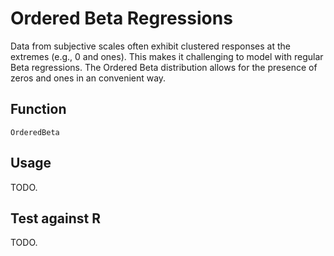 # Ordered Beta Regressions

Data from subjective scales often exhibit clustered responses at the extremes (e.g., 0 and ones). 
This makes it challenging to model with regular Beta regressions.
The Ordered Beta distribution allows for the presence of zeros and ones in an convenient way.

## Function

```@docs
OrderedBeta
```


## Usage

TODO.

## Test against R

TODO.